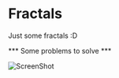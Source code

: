 # Fractals
Just some fractals :D

*** Some problems to solve ***

![ScreenShot]([https://{url}](https://i.postimg.cc/jdmBfKwR/Nov13-221359.png))
